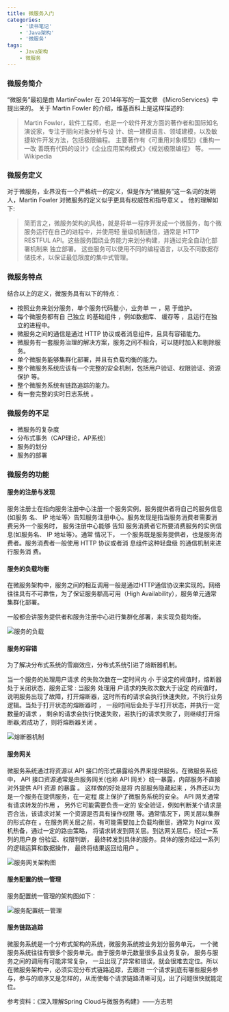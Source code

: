 ```yaml
---
title: 微服务入门
categories:
    - '读书笔记'
    - 'Java架构'
    - '微服务'
tags:
    - Java架构
    - 微服务
---
```


### 微服务简介

“微服务”最初是由 MartinFowler 在 2014年写的一篇文章 《MicroServices》中提出来的。 关于 Martin Fowler 的介绍，维基百科上是这样描述的: 

> Martin Fowler，软件工程师，也是一个软件开发方面的著作者和国际知名演说家，专注于丽向对象分析与设 计、统一建模语言、领域建模，以及敏捷软件开发方法，包括极限编程。 主要著作有《可重用对象模型》《重构一一改 善既有代码的设计》《企业应用架构模式》《规划极限编程》 等。 ——Wikipedia

<!--more-->

### 微服务定义

对于微服务，业界没有一个严格统一的定义，但是作为“微服务”这一名词的发明人，Martin Fowler 对微服务的定义似乎更具有权威性和指导意义 。 他的理解如下: 

> 简而言之，微服务架构的风格，就是将单一程序开发成一个微服务，每个微服务运行在自己的进程中，并使用轻 量级机制通信，通常是 HTTP RESTFUL API。这些服务围绕业务能力来划分构建，并通过完全自动化部署机制来 独立部署。 这些服务可以使用不同的编程语言，以及不同数据存储技术，以保证最低限度的集中式管理。 

### 微服务特点

结合以上的定义，微服务具有以下的特点：

- 按照业务来划分服务，单个服务代码量小，业务单 一 ，易 于维护。 
- 每个微服务都有自 己独立 的基础组件 ，例如数据库、 缓存等 ，且运行在独立的进程中。 
- 微服务之间的通信是通过 HTTP 协议或者消息组件，且具有容错能力。 
- 微服务有一套服务治理的解决方案，服务之间不相合，可以随时加入和剔除服务。 
- 单个微服务能够集群化部署，并且有负载均衡的能力。 
- 整个微服务系统应该有一个完整的安全机制，包括用户验证、权限验证、资源保护 等。 
- 整个微服务系统有链路追踪的能力。 
- 有一套完整的实时日志系统 。 

### 微服务的不足

- 微服务的复杂度
- 分布式事务（CAP理论，AP系统）
- 服务的划分
- 服务的部署

### 微服务的功能

#### 服务的注册与发现

服务注册士在指向服务注册中心注册一个服务实例，服务提供者将自己的服务信息(如服务
名、 IP 地址等〉告知服务注册中心。服务发现是指当服务消费者需要消费另外一个服务时，
服务注册中心能够 告知 服务消费者它所要消费服务的实例信息(如服务名、 IP 地址等〉。通常
情况下， 一个服务既是服务提供者，也是服务消费者。服务消费者一般使用 HTTP 协议或者消
息组件这种轻盘级 的通信机制来进行服务消
费。

#### 服务的负载均衡

在微服务架构中，服务之间的相互调用一般是通过HTTP通信协议来实现的。网络往往具有不可靠性，为了保证服务额高可用（High Availability），服务单元通常集群化部署。

一般都会讲服务提供者和服务注册中心进行集群化部署，来实现负载均衡。

![服务的负载](/pictures/microservice/high-availability.png)

#### 服务的容错

为了解决分布式系统的雪崩效应，分布式系统引进了熔断器机制。

当一个服务的处理用户请求 的失败次数在一定时间内 小
于设定的阀值时，熔断器处于关闭状态，服务正常 : 当服务 处理用 户请求的失败次数大于设定
的阀值时，说明服务出现了故障，打开熔断器，这时所有的请求会执行快速失败，不执行业务
逻辑。当处于打开状态的熔断器时 ， 一段时间后会处于半打开状态，并执行一定数量的请求 ，
剩余的请求会执行快速失败，若执行的请求失败了，则继续打开熔断器;若成功了，则将熔断器关闭 。

![熔断器机制](/pictures/microservice/Circuit-Breaker.png)

#### 服务网关

微服务系统通过将资源以 API 接口的形式暴露给外界来提供服务。在微服务系统中， API 接口资源通常是由服务网关(也称 API 网关〉统一暴露，内部服务不直接对外提供 API 资源 的暴露 。 这样做的好处是将 内部服务隐藏起来 ，外界还以为是一个服务在提供服务，在一定程 度上保护了微服务系统的安全。 API 网关通常有请求转发的作用 ， 另外它可能需要负责一定的 安全验证，例如判断某个请求是否合法，该请求对某 一个资源是否具有操作权限 等。通常情况下，网关层以集群 的形式存在 。在服务网关层之前，有可能需要加上负载均衡层，通常为 Nginx 双机热备，通过一定的路由策略， 将请求转发到网关层。到达网关层后，经过一系列的用户身 份验证、权限判断， 最终转发到具体的服务。具体的服务经过一系列的逻辑运算和数据操作， 最终将结果返回给用户 。

![服务网关架构图](/pictures/microservice/service-gateway.png)

#### 服务配置的统一管理

服务配置统一管理的架构图如下：

![服务配置统一管理](/pictures/microservice/service-config.png)

#### 服务链路追踪

微服务系统是一个分布式架构的系统，微服务系统按业务划分服务单元， 一个微服务系统往往有很多个服务单元。由于服务单元数量很多且业务复杂， 服务与服务之间的调用有可能非常复杂， 一旦出现了异常和错误，就会很难去定位。所以在微服务架构中，必须实现分布式链路追踪，去跟进 一个请求到底有哪些服务参与，参与的顺序又是怎样的，从而使每个请求链路清晰可见，出了问题很快就能定位。 





参考资料：《深入理解Spring Cloud与微服务构建》——方志明